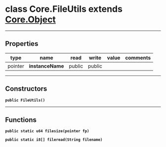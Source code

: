 class Core.FileUtils extends [Core.Object](Core.Object.md)
===

---
Properties
---
|type|name|read|write|value|comments|
|--- |--- |--- |--- |--- |--- |
|pointer|__instanceName__|public|public|||

---
Constructors
---

__`public FileUtils()`__
<div style="margin:1em">

</div>


---
Functions
---

__`public static u64 filesize(pointer fp)`__
<div style="margin:1em">

</div>


__`public static i8[] fileread(String filename)`__
<div style="margin:1em">

</div>

